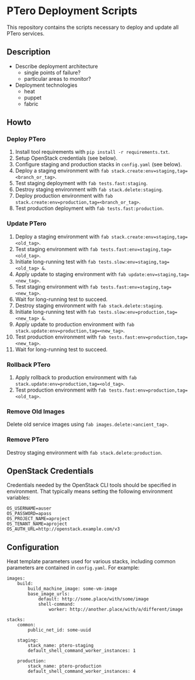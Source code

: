 # PTero Deployment Scripts
This repository contains the scripts necessary to deploy and update all PTero
services.

## Description
- Describe deployment architecture
    - single points of failure?
    - particular areas to monitor?
- Deployment technologies
    - heat
    - puppet
    - fabric

## Howto

### Deploy PTero
1. Install tool requirements with `pip install -r requirements.txt`.
2. Setup OpenStack credentials (see below).
3. Configure staging and production stacks in `config.yaml`
   (see below).
4. Deploy a staging environment with
   `fab stack.create:env=staging,tag=<branch_or_tag>`.
5. Test staging deployment with `fab tests.fast:staging`.
6. Destroy staging environment with `fab stack.delete:staging`.
7. Deploy production environment with
   `fab stack.create:env=production,tag=<branch_or_tag>`.
8. Test production deployment with `fab tests.fast:production`.

### Update PTero
1. Deploy a staging environment with
   `fab stack.create:env=staging,tag=<old_tag>`.
2. Test staging environment with `fab tests.fast:env=staging,tag=<old_tag>`.
3. Initiate long-running test with `fab tests.slow:env=staging,tag=<old_tag> &`.
4. Apply update to staging environment with
   `fab update:env=staging,tag=<new_tag>`.
5. Test staging environment with `fab tests.fast:env=staging,tag=<new_tag>`.
6. Wait for long-running test to succeed.
7. Destroy staging environment with `fab stack.delete:staging`.
8. Initiate long-running test with
   `fab tests.slow:env=production,tag=<new_tag> &`.
9. Apply update to production environment with
   `fab stack.update:env=production,tag=<new_tag>`.
10. Test production environment with
    `fab tests.fast:env=production,tag=<new_tag>`.
11. Wait for long-running test to succeed.

### Rollback PTero
1. Apply rollback to production environment with
   `fab stack.update:env=production,tag=<old_tag>`.
2. Test production environment with
   `fab tests.fast:env=production,tag=<old_tag>`.

### Remove Old Images
Delete old service images using `fab images.delete:<ancient_tag>`.

### Remove PTero
Destroy staging environment with `fab stack.delete:production`.


## OpenStack Credentials
Credentials needed by the OpenStack CLI tools should be specified in
environment.  That typically means setting the following environment variables:

    OS_USERNAME=auser
    OS_PASSWORD=apass
    OS_PROJECT_NAME=aproject
    OS_TENANT_NAME=aproject
    OS_AUTH_URL=http://openstack.example.com/v3


## Configuration
Heat template parameters used for various stacks, including common
parameters are contained in `config.yaml`.  For example:

    images:
        build:
            build_machine_image: some-vm-image
            base_image_urls:
                default: http://some.place/with/some/image
                shell-command:
                    worker: http://another.place/with/a/different/image

    stacks:
        common:
            public_net_id: some-uuid

        staging:
            stack_name: ptero-staging
            default_shell_command_worker_instances: 1

        production:
            stack_name: ptero-production
            default_shell_command_worker_instances: 4
